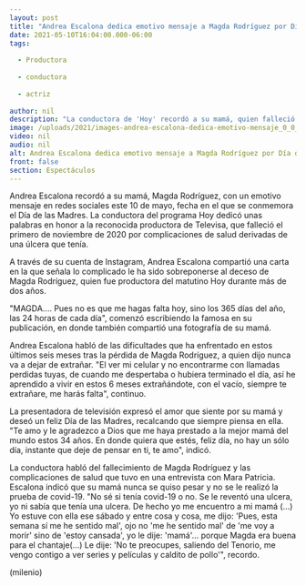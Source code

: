 ```yaml
---
layout: post
title: "Andrea Escalona dedica emotivo mensaje a Magda Rodríguez por Día de las Madres"
date: 2021-05-10T16:04:00.000-06:00
tags:
  
  - Productora
  
  - conductora
  
  - actriz
  
author: nil
description: "La conductora de 'Hoy' recordó a su mamá, quien falleció en noviembre de 2020, con un conmovedor mensaje en redes sociales este 10 de mayo. "
image: /uploads/2021/images-andrea-escalona-dedica-emotivo-mensaje_0_0_1200_747.jpg
video: nil
audio: nil
alt: Andrea Escalona dedica emotivo mensaje a Magda Rodríguez por Día de las Madres
front: false
section: Espectáculos
---
```


Andrea Escalona recordó a su mamá, Magda Rodríguez, con un emotivo mensaje en redes sociales este 10 de mayo, fecha en el que se conmemora el Día de las Madres. La conductora del programa Hoy dedicó unas palabras en honor a la reconocida productora de Televisa, que falleció el primero de noviembre de 2020 por complicaciones de salud derivadas de una úlcera que tenía. 

A través de su cuenta de Instagram, Andrea Escalona compartió una carta en la que señala lo complicado le ha sido sobreponerse al deceso de Magda Rodríguez, quien fue productora del matutino Hoy durante más de dos años.  

​"MAGDA.... Pues no es que me hagas falta hoy, sino los 365 días del año, las 24 horas de cada día", comenzó escribiendo la famosa en su publicación, en donde también compartió una fotografía de su mamá. 

Andrea Escalona habló de las dificultades que ha enfrentado en estos últimos seis meses tras la pérdida de Magda Rodríguez, a quien dijo nunca va a dejar de extrañar.  "El ver mi celular y no encontrarme con llamadas perdidas tuyas, de cuando me despertaba o hubiera terminado el día, así he aprendido a vivir en estos 6 meses extrañándote, con el vacío, siempre te extrañare, me harás falta", continuo.

La presentadora de televisión expresó el amor que siente por su mamá y deseó un feliz Día de las Madres, recalcando que siempre piensa en ella. "Te amo y le agradezco a Dios que me haya prestado a la mejor mamá del mundo estos 34 años. En donde quiera que estés, feliz día, no hay un sólo día, instante que deje de pensar en ti, te amo", indicó. 

La conductora habló del fallecimiento de Magda Rodríguez y las complicaciones de salud que tuvo en una entrevista con  Mara Patricia. Escalona indicó que su mamá nunca se quiso pesar y no se le realizó la prueba de covid-19.  "No sé si tenía covid-19 o no. Se le reventó una ulcera, yo ni sabía que tenía una ulcera. De hecho yo me encuentro a mi mamá (...) Yo estuve con ella ese sábado y entre cosa y cosa, me dijo: 'Pues, esta semana sí me he sentido mal', ojo no 'me he sentido mal' de 'me voy a morir' sino de 'estoy cansada', yo le dije: 'mamá'... porque Magda era buena para el chantaje(...) Le dije: 'No te preocupes, saliendo del Tenorio, me vengo contigo a ver series y películas y caldito de pollo'", recordo.

(milenio)